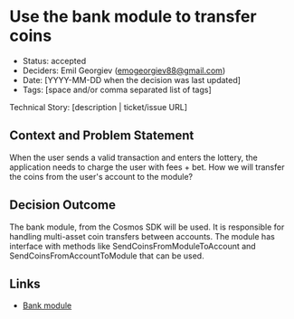 # Use the bank module to transfer coins

- Status: accepted
- Deciders: Emil Georgiev (emogeorgiev88@gmail.com)
- Date: [YYYY-MM-DD when the decision was last updated] <!-- optional. To customize the ordering without relying on Git creation dates and filenames -->
- Tags: [space and/or comma separated list of tags] <!-- optional -->

Technical Story: [description | ticket/issue URL] <!-- optional -->

## Context and Problem Statement

When the user sends a valid transaction and enters the lottery, the application needs to charge the user with fees + bet. How we will transfer the coins from the user's account to the module? 


## Decision Outcome

The bank module, from the Cosmos SDK will be used. It is responsible for handling multi-asset coin transfers between accounts. The module has interface with methods like SendCoinsFromModuleToAccount and SendCoinsFromAccountToModule that can be used.


## Links <!-- optional -->

- [Bank module](https://github.com/cosmos/cosmos-sdk/tree/main/x/bank)
